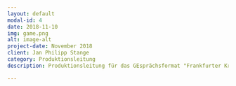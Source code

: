 ```yaml
---
layout: default
modal-id: 4
date: 2018-11-10
img: game.png
alt: image-alt
project-date: November 2018
client: Jan Philipp Stange
category: Produktionsleitung
description: Produktionsleitung für das GEsprächsformat "Frankfurter Kranz" eingerichtet von Jan Philipp Stange und Mayte Zimmermann bei <a href="https://studionaxos.de">studioNAXOS</a> - Akquise von Expert*innen zum Thema depressive Gedanken und allgemeine Übersicht.

---
```

